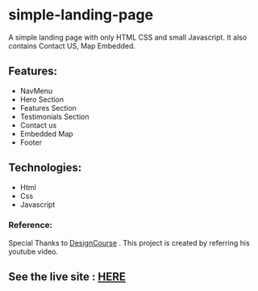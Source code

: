 # simple-landing-page
A simple landing page with only HTML CSS and small Javascript. It also contains Contact US, Map Embedded.

## Features:
- NavMenu
- Hero Section
- Features Section
- Testimonials Section
- Contact us
- Embedded Map
- Footer

## Technologies:
- Html
- Css
- Javascript

### Reference:
Special Thanks to [DesignCourse](https://www.youtube.com/channel/UCVyRiMvfUNMA1UPlDPzG5Ow) . This project is created by referring his youtube video.



## See the live site : [HERE](https://ashwinkl.github.io/simple-landing-page/)
